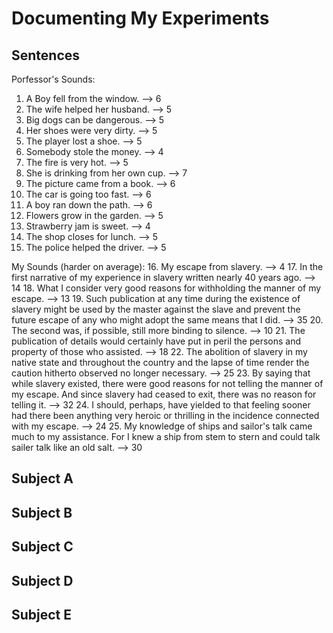# Documenting My Experiments

## Sentences

Porfessor's Sounds:
1. A Boy fell from the window. --> 6
2. The wife helped her husband. --> 5
3. Big dogs can be dangerous. --> 5
4. Her shoes were very dirty. --> 5
5. The player lost a shoe. --> 5
6. Somebody stole the money. --> 4
7. The fire is very hot. --> 5
8. She is drinking from her own cup. --> 7 
9. The picture came from a book. --> 6
10. The car is going too fast. --> 6
11. A boy ran down the path. --> 6
12. Flowers grow in the garden. --> 5
13. Strawberry jam is sweet. --> 4
14. The shop closes for lunch. --> 5
15. The police helped the driver. --> 5


My Sounds (harder on average):
16. My escape from slavery. --> 4
17. In the first narrative of my experience in slavery written nearly 40 years ago. --> 14
18. What I consider very good reasons for withholding the manner of my escape. --> 13
19. Such publication at any time during the existence of slavery might be used by the master against the slave and prevent the future escape of any who might adopt the same means that I did. --> 35
20. The second was, if possible, still more binding to silence. --> 10
21. The publication of details would certainly have put in peril the persons and property of those who assisted. --> 18
22. The abolition of slavery in my native state and throughout the country and the lapse of time render the caution hitherto observed no longer necessary. --> 25
23. By saying that while slavery existed, there were good reasons for not telling the manner of my escape. And since slavery had ceased to exit, there was no reason for telling it. --> 32
24. I should, perhaps, have yielded to that feeling sooner had there been anything very heroic or thrilling in the incidence connected with my escape. --> 24
25. My knowledge of ships and sailor's talk came much to my assistance. For I knew a ship from stem to stern and could talk sailer talk like an old salt. --> 30

## Subject A

## Subject B

## Subject C

## Subject D

## Subject E

